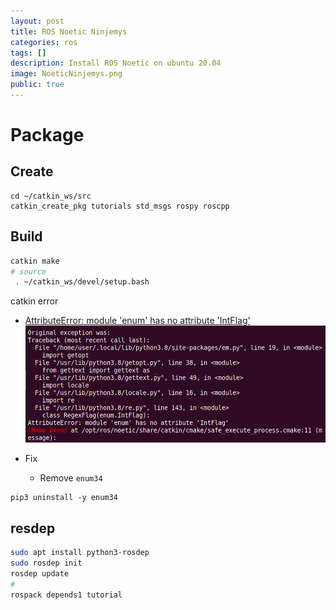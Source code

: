 ```yaml
---
layout: post
title: ROS Noetic Ninjemys
categories: ros
tags: []
description: Install ROS Noetic on ubuntu 20.04
image: NoeticNinjemys.png
public: true
---
```



# Package
## Create
```
cd ~/catkin_ws/src
catkin_create_pkg tutorials std_msgs rospy roscpp
```

## Build
```bash
catkin make
# source
 . ~/catkin_ws/devel/setup.bash
```

catkin error
- [AttributeError: module 'enum' has no attribute 'IntFlag'](https://answers.ros.org/question/347177/attributeerror-module-enum-has-no-attribute-intflag/)
![](images/2020-08-14-11-34-42.png)

- Fix
  - Remove `enum34`
```
pip3 uninstall -y enum34
```

## resdep
```bash
sudo apt install python3-rosdep
sudo rosdep init
rosdep update
#
rospack depends1 tutorial
```
